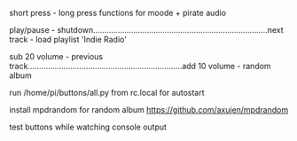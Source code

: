 short press -  long press functions for moode + pirate audio

play/pause - shutdown..............................................................................next track - load playlist 'Indie Radio'

sub 20 volume - previous track.....................................................................add 10 volume - random album



run /home/pi/buttons/all.py from rc.local for autostart

install mpdrandom for random album
https://github.com/axujen/mpdrandom

test buttons while watching console output
